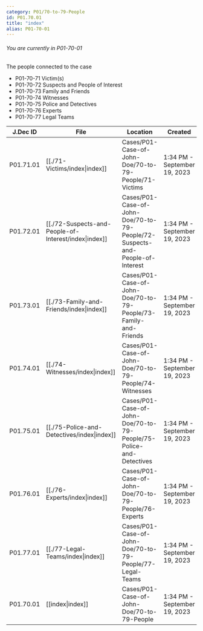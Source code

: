 ```yaml
---
category: P01/70-to-79-People
id: P01.70.01
title: "index"
alias: P01-70-01
---
```

###### You are currently in P01-70-01

The people connected to the case

- P01-70-71 Victim(s)
- P01-70-72 Suspects and People of Interest
- P01-70-73 Family and Friends
-  P01-70-74 Witnesses
-  P01-70-75 Police and Detectives
-  P01-70-76 Experts
-  P01-70-77 Legal Teams

| J.Dec ID  | File                                                                                              | Location                                                                      | Created                      |
| --------- | ------------------------------------------------------------------------------------------------- | ----------------------------------------------------------------------------- | ---------------------------- |
| P01.71.01 | [[./71-Victims/index\|index]]                         | Cases/P01-Case-of-John-Doe/70-to-79-People/71-Victims                         | 1:34 PM - September 19, 2023 |
| P01.72.01 | [[./72-Suspects-and-People-of-Interest/index\|index]] | Cases/P01-Case-of-John-Doe/70-to-79-People/72-Suspects-and-People-of-Interest | 1:34 PM - September 19, 2023 |
| P01.73.01 | [[./73-Family-and-Friends/index\|index]]              | Cases/P01-Case-of-John-Doe/70-to-79-People/73-Family-and-Friends              | 1:34 PM - September 19, 2023 |
| P01.74.01 | [[./74-Witnesses/index\|index]]                       | Cases/P01-Case-of-John-Doe/70-to-79-People/74-Witnesses                       | 1:34 PM - September 19, 2023 |
| P01.75.01 | [[./75-Police-and-Detectives/index\|index]]           | Cases/P01-Case-of-John-Doe/70-to-79-People/75-Police-and-Detectives           | 1:34 PM - September 19, 2023 |
| P01.76.01 | [[./76-Experts/index\|index]]                         | Cases/P01-Case-of-John-Doe/70-to-79-People/76-Experts                         | 1:34 PM - September 19, 2023 |
| P01.77.01 | [[./77-Legal-Teams/index\|index]]                     | Cases/P01-Case-of-John-Doe/70-to-79-People/77-Legal-Teams                     | 1:34 PM - September 19, 2023 |
| P01.70.01 | [[index\|index]]                                    | Cases/P01-Case-of-John-Doe/70-to-79-People                                    | 1:34 PM - September 19, 2023 |


